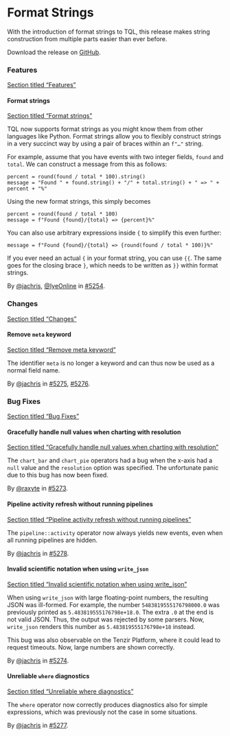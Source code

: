 # Format Strings

With the introduction of format strings to TQL, this release makes string construction from multiple parts easier than ever before.

Download the release on [GitHub](https://github.com/tenzir/tenzir/releases/tag/v5.4.0).

### Features

[Section titled “Features”](#features)

#### Format strings

[Section titled “Format strings”](#format-strings)

TQL now supports format strings as you might know them from other languages like Python. Format strings allow you to flexibly construct strings in a very succinct way by using a pair of braces within an `f"…"` string.

For example, assume that you have events with two integer fields, `found` and `total`. We can construct a message from this as follows:

```tql
percent = round(found / total * 100).string()
message = "Found " + found.string() + "/" + total.string() + " => " + percent + "%"
```

Using the new format strings, this simply becomes

```tql
percent = round(found / total * 100)
message = f"Found {found}/{total} => {percent}%"
```

You can also use arbitrary expressions inside `{` to simplify this even further:

```tql
message = f"Found {found}/{total} => {round(found / total * 100)}%"
```

If you ever need an actual `{` in your format string, you can use `{{`. The same goes for the closing brace `}`, which needs to be written as `}}` within format strings.

By [@jachris](https://github.com/jachris), [@IyeOnline](https://github.com/IyeOnline) in [#5254](https://github.com/tenzir/tenzir/pull/5254).

### Changes

[Section titled “Changes”](#changes)

#### Remove `meta` keyword

[Section titled “Remove meta keyword”](#remove-meta-keyword)

The identifier `meta` is no longer a keyword and can thus now be used as a normal field name.

By [@jachris](https://github.com/jachris) in [#5275](https://github.com/tenzir/tenzir/pull/5275), [#5276](https://github.com/tenzir/tenzir/pull/5276).

### Bug Fixes

[Section titled “Bug Fixes”](#bug-fixes)

#### Gracefully handle null values when charting with resolution

[Section titled “Gracefully handle null values when charting with resolution”](#gracefully-handle-null-values-when-charting-with-resolution)

The `chart_bar` and `chart_pie` operators had a bug when the x-axis had a `null` value and the `resolution` option was specified. The unfortunate panic due to this bug has now been fixed.

By [@raxyte](https://github.com/raxyte) in [#5273](https://github.com/tenzir/tenzir/pull/5273).

#### Pipeline activity refresh without running pipelines

[Section titled “Pipeline activity refresh without running pipelines”](#pipeline-activity-refresh-without-running-pipelines)

The `pipeline::activity` operator now always yields new events, even when all running pipelines are hidden.

By [@jachris](https://github.com/jachris) in [#5278](https://github.com/tenzir/tenzir/pull/5278).

#### Invalid scientific notation when using `write_json`

[Section titled “Invalid scientific notation when using write\_json”](#invalid-scientific-notation-when-using-write_json)

When using `write_json` with large floating-point numbers, the resulting JSON was ill-formed. For example, the number `5483819555176798000.0` was previously printed as `5.483819555176798e+18.0`. The extra `.0` at the end is not valid JSON. Thus, the output was rejected by some parsers. Now, `write_json` renders this number as `5.483819555176798e+18` instead.

This bug was also observable on the Tenzir Platform, where it could lead to request timeouts. Now, large numbers are shown correctly.

By [@jachris](https://github.com/jachris) in [#5274](https://github.com/tenzir/tenzir/pull/5274).

#### Unreliable `where` diagnostics

[Section titled “Unreliable where diagnostics”](#unreliable-where-diagnostics)

The `where` operator now correctly produces diagnostics also for simple expressions, which was previously not the case in some situations.

By [@jachris](https://github.com/jachris) in [#5277](https://github.com/tenzir/tenzir/pull/5277).